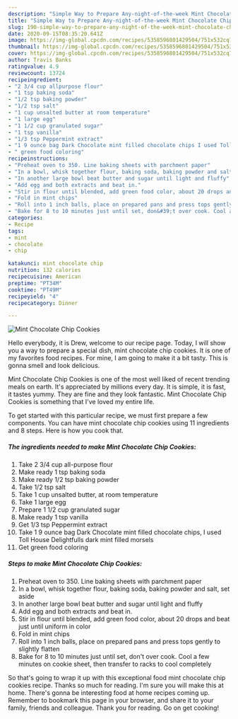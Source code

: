 ```yaml
---
description: "Simple Way to Prepare Any-night-of-the-week Mint Chocolate Chip Cookies"
title: "Simple Way to Prepare Any-night-of-the-week Mint Chocolate Chip Cookies"
slug: 190-simple-way-to-prepare-any-night-of-the-week-mint-chocolate-chip-cookies
date: 2020-09-15T08:35:20.641Z
image: https://img-global.cpcdn.com/recipes/5358596801429504/751x532cq70/mint-chocolate-chip-cookies-recipe-main-photo.jpg
thumbnail: https://img-global.cpcdn.com/recipes/5358596801429504/751x532cq70/mint-chocolate-chip-cookies-recipe-main-photo.jpg
cover: https://img-global.cpcdn.com/recipes/5358596801429504/751x532cq70/mint-chocolate-chip-cookies-recipe-main-photo.jpg
author: Travis Banks
ratingvalue: 4.9
reviewcount: 13724
recipeingredient:
- "2 3/4 cup allpurpose flour"
- "1 tsp baking soda"
- "1/2 tsp baking powder"
- "1/2 tsp salt"
- "1 cup unsalted butter at room temperature"
- "1 large egg"
- "1 1/2 cup granulated sugar"
- "1 tsp vanilla"
- "1/3 tsp Peppermint extract"
- "1 9 ounce bag Dark Chocolate mint filled chocolate chips I used Toll House Delightfulls dark mint filled morsels"
- " green food coloring"
recipeinstructions:
- "Preheat oven to 350. Line baking sheets with parchment paper"
- "In a bowl, whisk together flour, baking soda, baking powder and salt, set aside"
- "In another large bowl beat butter and sugar until light and fluffy"
- "Add egg and both extracts and beat in."
- "Stir in flour until blended, add green food color, about 20 drops and beat just until uniform in color"
- "Fold in mint chips"
- "Roll into 1 inch balls, place on prepared pans and press tops gently to slightly flatten"
- "Bake for 8 to 10 minutes just until set, don&#39;t over cook. Cool a few minutes on cookie sheet, then transfer to racks to cool completely"
categories:
- Recipe
tags:
- mint
- chocolate
- chip

katakunci: mint chocolate chip 
nutrition: 132 calories
recipecuisine: American
preptime: "PT34M"
cooktime: "PT49M"
recipeyield: "4"
recipecategory: Dinner

---
```



![Mint Chocolate Chip Cookies](https://img-global.cpcdn.com/recipes/5358596801429504/751x532cq70/mint-chocolate-chip-cookies-recipe-main-photo.jpg)

Hello everybody, it is Drew, welcome to our recipe page. Today, I will show you a way to prepare a special dish, mint chocolate chip cookies. It is one of my favorites food recipes. For mine, I am going to make it a bit tasty. This is gonna smell and look delicious.

Mint Chocolate Chip Cookies is one of the most well liked of recent trending meals on earth. It's appreciated by millions every day. It is simple, it is fast, it tastes yummy. They are fine and they look fantastic. Mint Chocolate Chip Cookies is something that I've loved my entire life.




To get started with this particular recipe, we must first prepare a few components. You can have mint chocolate chip cookies using 11 ingredients and 8 steps. Here is how you cook that.

<!--inarticleads1-->

##### The ingredients needed to make Mint Chocolate Chip Cookies:

1. Take 2 3/4 cup all-purpose flour
1. Make ready 1 tsp baking soda
1. Make ready 1/2 tsp baking powder
1. Take 1/2 tsp salt
1. Take 1 cup unsalted butter, at room temperature
1. Take 1 large egg
1. Prepare 1 1/2 cup granulated sugar
1. Make ready 1 tsp vanilla
1. Get 1/3 tsp Peppermint extract
1. Take 1 9 ounce bag Dark Chocolate mint filled chocolate chips, I used Toll House Delightfulls dark mint filled morsels
1. Get  green food coloring




<!--inarticleads2-->

##### Steps to make Mint Chocolate Chip Cookies:

1. Preheat oven to 350. Line baking sheets with parchment paper
1. In a bowl, whisk together flour, baking soda, baking powder and salt, set aside
1. In another large bowl beat butter and sugar until light and fluffy
1. Add egg and both extracts and beat in.
1. Stir in flour until blended, add green food color, about 20 drops and beat just until uniform in color
1. Fold in mint chips
1. Roll into 1 inch balls, place on prepared pans and press tops gently to slightly flatten
1. Bake for 8 to 10 minutes just until set, don&#39;t over cook. Cool a few minutes on cookie sheet, then transfer to racks to cool completely




So that's going to wrap it up with this exceptional food mint chocolate chip cookies recipe. Thanks so much for reading. I'm sure you will make this at home. There's gonna be interesting food at home recipes coming up. Remember to bookmark this page in your browser, and share it to your family, friends and colleague. Thank you for reading. Go on get cooking!
